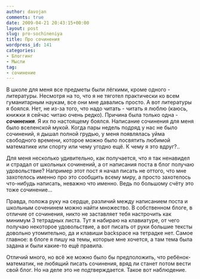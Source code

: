 ```yaml
---
author: davojan
comments: true
date: 2009-04-21 20:43:15+00:00
layout: post
slug: pro-sochineniya
title: Про сочинения
wordpress_id: 141
categories:
- Блоггинг
- Мысли
tag:
- сочинение
---
```


В школе для меня все предметы были лёгкими, кроме одного - литературы. Несмотря на то, что я не
тяготел практически ко всем гуманитарным наукам, все они мне давались просто. А вот литературы я
боялся. Нет, не из-за того, что надо читать - читать я люблю (каюсь, книжки я сейчас читаю очень
редко). Причина была только одна - **_сочинения_**. Я их по настоящему боялся. Написание сочинения
для меня было вселенской мукой. Когда пары недель подряд у нас не было сочинений, я дышал полной
грудью, у меня появлялась уйма свободного времени, которое можно было посвятить любимой математике
или спорту или чему угодно ещё. К чему я это вдруг?..<!--more-->

Для меня несколько удивительно, как получается, что я так ненавидел и страдал от школьных
сочинений, а от написания поста в блог получаю удовольствие? Например этот пост я начал писать не
оттого, что мне захотелось именно про это сообщить всему миру, а просто захотелось что-нибудь
написать, неважно что именно. Ведь по большому счёту это тоже сочинение...

Правда, положа руку на сердце, различий между написанием поста и школьным соченинем можно найти
множество. В собственном блоге, в отличие от сочинения, никто не заставляет тебя настрочить как
минимум 3 тетрадных листа. Тут я набираю на клавиатуре, от чего получаю некоторое удовольствие, а
вот писать от руки большие тексты довольно утомительно, да и клавиши backspace на тетрадке нет.
Самое главное: в блоге я пишу на темы, которые мне хочется, а там тема была задана и были какие-то
ещё правила.

Отличий много, но всё же можно было бы предположить, что ребёнок-математик, не любящий писать
сочинения, вряд ли станет потом вести свой блог. Но на деле это не подтверждается. Такое вот
наблюдение.
